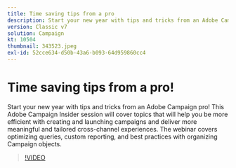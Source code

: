 ```yaml
---
title: Time saving tips from a pro
description: Start your new year with tips and tricks from an Adobe Campaign pro! This Adobe Campaign Insider session will cover topics that will help you be more efficient… (Descriptions should be between 60 and 160 characters)
version: Classic v7
solution: Campaign
kt: 10504
thumbnail: 343523.jpeg
exl-id: 52cce634-d50b-43a6-b093-64d959860cc4
---
```

# Time saving tips from a pro!

Start your new year with tips and tricks from an Adobe Campaign pro! This Adobe Campaign Insider session will cover topics that will help you be more efficient with creating and launching campaigns and deliver more meaningful and tailored cross-channel experiences. The webinar covers optimizing queries, custom reporting, and best practices with organizing Campaign objects.

>[!VIDEO](https://video.tv.adobe.com/v/343523/?quality=12&learn=on)
